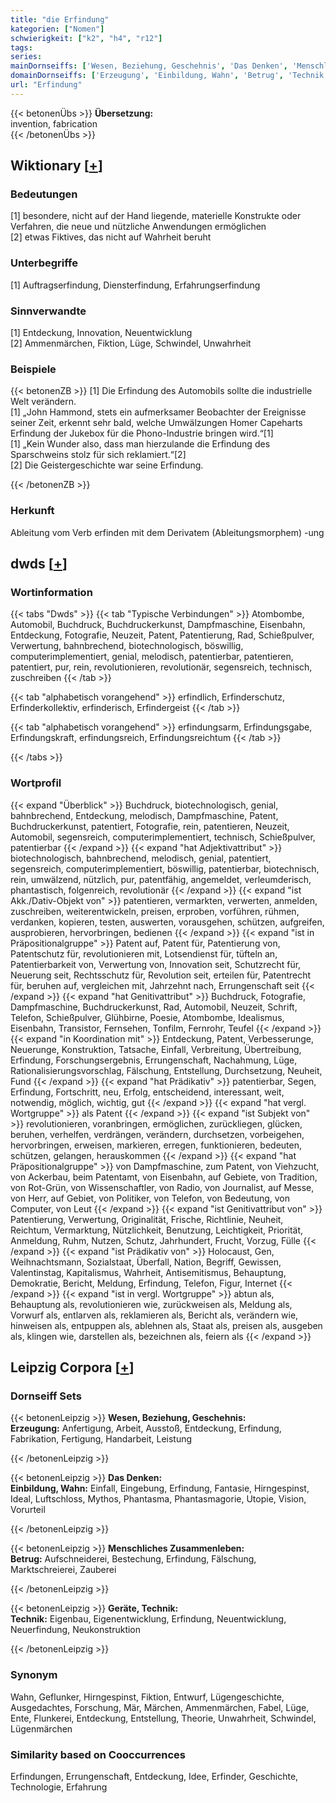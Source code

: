 ```yaml
---
title: "die Erfindung"
kategorien: ["Nomen"]
schwierigkeit: ["k2", "h4", "r12"]
tags:
series:
mainDornseiffs: ['Wesen, Beziehung, Geschehnis', 'Das Denken', 'Menschliches Zusammenleben', 'Geräte, Technik']
domainDornseiffs: ['Erzeugung', 'Einbildung, Wahn', 'Betrug', 'Technik']
url: "Erfindung"
---
```


{{< betonenÜbs >}}
**Übersetzung:**  
invention, fabrication  
{{< /betonenÜbs >}}

## Wiktionary [[+](https://de.wiktionary.org/wiki/Erfindung)]

### Bedeutungen
[1] besondere, nicht auf der Hand liegende, materielle Konstrukte oder Verfahren, die neue und nützliche Anwendungen ermöglichen  
[2] etwas Fiktives, das nicht auf Wahrheit beruht  

### Unterbegriffe
[1] Auftragserfindung, Diensterfindung, Erfahrungserfindung  

### Sinnverwandte
[1] Entdeckung, Innovation, Neuentwicklung  
[2] Ammenmärchen, Fiktion, Lüge, Schwindel, Unwahrheit  

### Beispiele
{{< betonenZB >}}
[1] Die Erfindung des Automobils sollte die industrielle Welt verändern.  
[1] „John Hammond, stets ein aufmerksamer Beobachter der Ereignisse seiner Zeit, erkennt sehr bald, welche Umwälzungen Homer Capeharts Erfindung der Jukebox für die Phono-Industrie bringen wird.“[1]  
[1] „Kein Wunder also, dass man hierzulande die Erfindung des Sparschweins stolz für sich reklamiert.“[2]  
[2] Die Geistergeschichte war seine Erfindung.  

{{< /betonenZB >}}
### Herkunft
Ableitung vom Verb erfinden mit dem Derivatem (Ableitungsmorphem) -ung  



## dwds [[+](https://www.dwds.de/wb/Erfindung)]

### Wortinformation
{{< tabs "Dwds" >}}
{{< tab "Typische Verbindungen" >}}
Atombombe, Automobil, Buchdruck, Buchdruckerkunst, Dampfmaschine, Eisenbahn, Entdeckung, Fotografie, Neuzeit, Patent, Patentierung, Rad, Schießpulver, Verwertung, bahnbrechend, biotechnologisch, böswillig, computerimplementiert, genial, melodisch, patentierbar, patentieren, patentiert, pur, rein, revolutionieren, revolutionär, segensreich, technisch, zuschreiben
{{< /tab >}}

{{< tab "alphabetisch vorangehend" >}}
erfindlich, Erfinderschutz, Erfinderkollektiv, erfinderisch, Erfindergeist
{{< /tab >}}

{{< tab "alphabetisch vorangehend" >}}
erfindungsarm, Erfindungsgabe, Erfindungskraft, erfindungsreich, Erfindungsreichtum
{{< /tab >}}

{{< /tabs >}}

### Wortprofil
{{< expand "Überblick" >}} Buchdruck, biotechnologisch, genial, bahnbrechend, Entdeckung, melodisch, Dampfmaschine, Patent, Buchdruckerkunst, patentiert, Fotografie, rein, patentieren, Neuzeit, Automobil, segensreich, computerimplementiert, technisch, Schießpulver, patentierbar {{< /expand >}}
{{< expand "hat Adjektivattribut" >}} biotechnologisch, bahnbrechend, melodisch, genial, patentiert, segensreich, computerimplementiert, böswillig, patentierbar, biotechnisch, rein, umwälzend, nützlich, pur, patentfähig, angemeldet, verleumderisch, phantastisch, folgenreich, revolutionär {{< /expand >}}
{{< expand "ist Akk./Dativ-Objekt von" >}} patentieren, vermarkten, verwerten, anmelden, zuschreiben, weiterentwickeln, preisen, erproben, vorführen, rühmen, verdanken, kopieren, testen, auswerten, vorausgehen, schützen, aufgreifen, ausprobieren, hervorbringen, bedienen {{< /expand >}}
{{< expand "ist in Präpositionalgruppe" >}} Patent auf, Patent für, Patentierung von, Patentschutz für, revolutionieren mit, Lotsendienst für, tüfteln an, Patentierbarkeit von, Verwertung von, Innovation seit, Schutzrecht für, Neuerung seit, Rechtsschutz für, Revolution seit, erteilen für, Patentrecht für, beruhen auf, vergleichen mit, Jahrzehnt nach, Errungenschaft seit {{< /expand >}}
{{< expand "hat Genitivattribut" >}} Buchdruck, Fotografie, Dampfmaschine, Buchdruckerkunst, Rad, Automobil, Neuzeit, Schrift, Telefon, Schießpulver, Glühbirne, Poesie, Atombombe, Idealismus, Eisenbahn, Transistor, Fernsehen, Tonfilm, Fernrohr, Teufel {{< /expand >}}
{{< expand "in Koordination mit" >}} Entdeckung, Patent, Verbesserunge, Neuerunge, Konstruktion, Tatsache, Einfall, Verbreitung, Übertreibung, Erfindung, Forschungsergebnis, Errungenschaft, Nachahmung, Lüge, Rationalisierungsvorschlag, Fälschung, Entstellung, Durchsetzung, Neuheit, Fund {{< /expand >}}
{{< expand "hat Prädikativ" >}} patentierbar, Segen, Erfindung, Fortschritt, neu, Erfolg, entscheidend, interessant, weit, notwendig, möglich, wichtig, gut {{< /expand >}}
{{< expand "hat vergl. Wortgruppe" >}} als Patent {{< /expand >}}
{{< expand "ist Subjekt von" >}} revolutionieren, voranbringen, ermöglichen, zurückliegen, glücken, beruhen, verhelfen, verdrängen, verändern, durchsetzen, vorbeigehen, hervorbringen, erweisen, markieren, erregen, funktionieren, bedeuten, schützen, gelangen, herauskommen {{< /expand >}}
{{< expand "hat Präpositionalgruppe" >}} von Dampfmaschine, zum Patent, von Viehzucht, von Ackerbau, beim Patentamt, von Eisenbahn, auf Gebiete, von Tradition, von Rot-Grün, von Wissenschaftler, von Radio, von Journalist, auf Messe, von Herr, auf Gebiet, von Politiker, von Telefon, von Bedeutung, von Computer, von Leut {{< /expand >}}
{{< expand "ist Genitivattribut von" >}} Patentierung, Verwertung, Originalität, Frische, Richtlinie, Neuheit, Reichtum, Vermarktung, Nützlichkeit, Benutzung, Leichtigkeit, Priorität, Anmeldung, Ruhm, Nutzen, Schutz, Jahrhundert, Frucht, Vorzug, Fülle {{< /expand >}}
{{< expand "ist Prädikativ von" >}} Holocaust, Gen, Weihnachtsmann, Sozialstaat, Überfall, Nation, Begriff, Gewissen, Valentinstag, Kapitalismus, Wahrheit, Antisemitismus, Behauptung, Demokratie, Bericht, Meldung, Erfindung, Telefon, Figur, Internet {{< /expand >}}
{{< expand "ist in vergl. Wortgruppe" >}} abtun als, Behauptung als, revolutionieren wie, zurückweisen als, Meldung als, Vorwurf als, entlarven als, reklamieren als, Bericht als, verändern wie, hinweisen als, entpuppen als, ablehnen als, Staat als, preisen als, ausgeben als, klingen wie, darstellen als, bezeichnen als, feiern als {{< /expand >}}

## Leipzig Corpora [[+](https://corpora.uni-leipzig.de/en/res?word=Erfindung&corpusId=deu_newscrawl-public_2018)]

### Dornseiff Sets
{{< betonenLeipzig >}}
**Wesen, Beziehung, Geschehnis:**  
**Erzeugung:** Anfertigung, Arbeit, Ausstoß, Entdeckung, Erfindung, Fabrikation, Fertigung, Handarbeit, Leistung  

{{< /betonenLeipzig >}}


{{< betonenLeipzig >}}
**Das Denken:**  
**Einbildung, Wahn:** Einfall, Eingebung, Erfindung, Fantasie, Hirngespinst, Ideal, Luftschloss, Mythos, Phantasma, Phantasmagorie, Utopie, Vision, Vorurteil  

{{< /betonenLeipzig >}}


{{< betonenLeipzig >}}
**Menschliches Zusammenleben:**  
**Betrug:** Aufschneiderei, Bestechung, Erfindung, Fälschung, Marktschreierei, Zauberei  

{{< /betonenLeipzig >}}


{{< betonenLeipzig >}}
**Geräte, Technik:**  
**Technik:** Eigenbau, Eigenentwicklung, Erfindung, Neuentwicklung, Neuerfindung, Neukonstruktion  

{{< /betonenLeipzig >}}

### Synonym
Wahn, Geflunker, Hirngespinst, Fiktion, Entwurf, Lügengeschichte, Ausgedachtes, Forschung, Mär, Märchen, Ammenmärchen, Fabel, Lüge, Ente, Flunkerei, Entdeckung, Entstellung, Theorie, Unwahrheit, Schwindel, Lügenmärchen


### Similarity based on Cooccurrences
Erfindungen, Errungenschaft, Entdeckung, Idee, Erfinder, Geschichte, Technologie, Erfahrung

